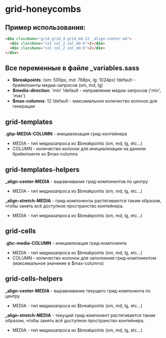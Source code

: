 # grid-honeycombs
## Пример использования:
```html
<div className="grid grid_4 grid_md-12 _align-center-md">
  <div className="col col_2 col_md-6">1</div>
  <div className="col col_2 col_md-6">2</div>
</div>
```
Все переменные в файле _variables.sass
------------
- **$breakpoints**: (sm: 500px, md: 768px, lg: 1024px) !default - брейкпоинты медиа-запросов (sm, md, lg)
- **$media-direction**: 'min' !default - направление медиа-запросов ('min', 'max')
- **$max-columns**: 12 !default - максимальное количество колонок для генерации

## grid-templates
**.ghp-MEDIA-COLUMN** - инициализация грид-контейнера
-   MEDIA - тип медиазапроса из $breakpoints (sm, md, lg, etc...)
-   COLUMN - количество колонок для инициализации на данном брейкпоинте из $max-columns

## grid-templates-helpers
**_align-center-MEDIA** - выравнивание грид-компонентов по центру
-   MEDIA - тип медиазапроса из $breakpoints (sm, md, lg, etc...)

**_align-stretch-MEDIA** - грид-компоненты растягиваются таким образом, чтобы занять всё доступное пространство контейнера.
-   MEDIA - тип медиазапроса из $breakpoints (sm, md, lg, etc...)

## grid-cells
**.ghc-media-COLUMN** - инициализация грид-компонента
-   MEDIA - тип медиазапроса из $breakpoints (sm, md, lg, etc...)
-   COLUMN - количество колонок для заполнения грид-компонентом (максимальное значение в $max-columns)

## grid-cells-helpers
**_align-center-MEDIA** - выравнивание текущего грид-компонента по центру
-   MEDIA - тип медиазапроса из $breakpoints (sm, md, lg, etc...)

**_align-stretch-MEDIA** - текущий грид-компонент растягивается таким образом, чтобы занять всё доступное пространство контейнера.
-   MEDIA - тип медиазапроса из $breakpoints (sm, md, lg, etc...)
